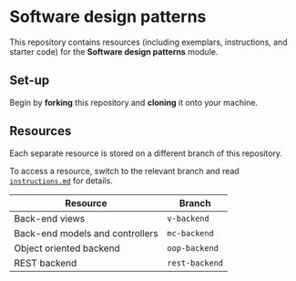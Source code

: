 # Software design patterns

This repository contains resources (including exemplars, instructions, and starter code) for the **Software design patterns** module.

## Set-up

Begin by **forking** this repository and **cloning** it onto your machine.

## Resources

Each separate resource is stored on a different branch of this repository.

To access a resource, switch to the relevant branch and read [`instructions.md`](./instructions.md) for details.

| Resource | Branch |
| --- | --- |
| Back-end views | `v-backend` |
| Back-end models and controllers | `mc-backend` |
| Object oriented backend | `oop-backend` |
| REST backend | `rest-backend` |
